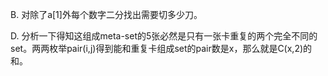 B. 对除了a[1]外每个数字二分找出需要切多少刀。

D. 分析一下得知这组成meta-set的5张必然是只有一张卡重复的两个完全不同的set。两两枚举pair(i,j)得到能和重复卡组成set的pair数是x，那么就是C(x,2)的和。
